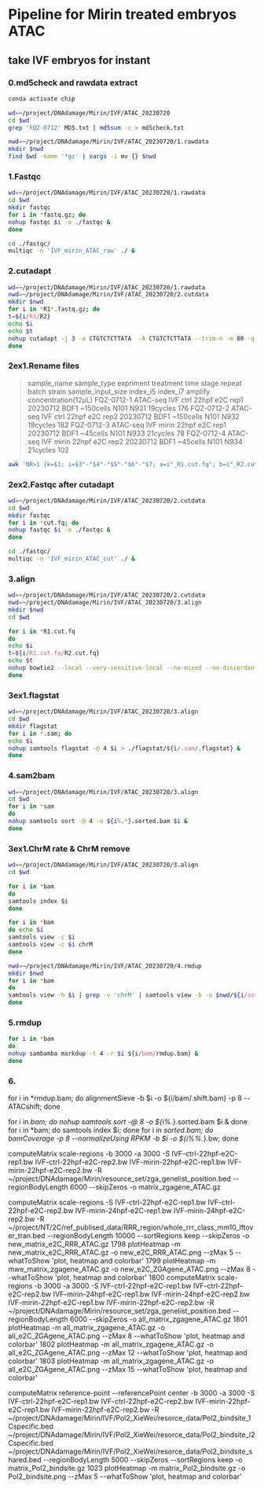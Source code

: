 # Pipeline for Mirin treated embryos ATAC

## take IVF embryos for instant

### 0.md5check and rawdata extract

```sh
conda activate chip

wd=~/project/DNAdamage/Mirin/IVF/ATAC_20230720
cd $wd
grep 'FQZ-0712' MD5.txt | md5sum -c > md5check.txt

nwd=~/project/DNAdamage/Mirin/IVF/ATAC_20230720/1.rawdata
mkdir $nwd
find $wd -name '*gz' | xargs -i mv {} $nwd
```

### 1.Fastqc

```sh
wd=~/project/DNAdamage/Mirin/IVF/ATAC_20230720/1.rawdata
cd $wd
mkdir fastqc
for i in *fastq.gz; do
nohup fastqc $i -o ./fastqc &
done

cd ./fastqc/
multiqc -n 'IVF_mirin_ATAC_raw' ./ &
```

### 2.cutadapt

```sh
wd=~/project/DNAdamage/Mirin/IVF/ATAC_20230720/1.rawdata
nwd=~/project/DNAdamage/Mirin/IVF/ATAC_20230720/2.cutdata
mkdir $nwd
for i in *R1*.fastq.gz; do
t=${i/R1/R2}
echo $i
echo $t
nohup cutadapt -j 3 -a CTGTCTCTTATA  -A CTGTCTCTTATA --trim-n -m 80 -q 20,20 -o $nwd/${i%_S*}_R1.cut.fq -p $nwd/${t%_S*}_R2.cut.fq $i $t > $nwd/${i%%_*}.cut.log &
done
```

### 2ex1.Rename files

> sample_name   sample_type expriment   treatment   time    stage   repeat  batch   strain  sample_input_size   index_i5    index_i7    amplify    concentration(12μL)
> FQZ-0712-1    ATAC-seq    IVF    ctrl    22hpf    e2C    rep1    20230712    BDF1    ~150cells    N101    N931    19cycles    176
> FQZ-0712-2    ATAC-seq    IVF    ctrl    22hpf    e2C    rep2    20230712    BDF1    ~150cells    N101    N932    19cycles    182
> FQZ-0712-3    ATAC-seq    IVF    mirin    22hpf    e2C    rep1    20230712    BDF1    ~45cells    N101    N933    21cycles    78
> FQZ-0712-4    ATAC-seq    IVF    mirin    22hpf    e2C    rep2    20230712    BDF1    ~45cells    N101    N934    21cycles    102

```sh
awk 'NR>1 {k=$1; i=$3"-"$4"-"$5"-"$6"-"$7; a=i"_R1.cut.fq"; b=i"_R2.cut.fq"; c=k"_R1.cut.fq"; d=k"_R2.cut.fq"; print c,a; print d,b }' ../1.rawdata/sampleinfo.txt | xargs -n2 mv
```

### 2ex2.Fastqc after cutadapt

```sh
wd=~/project/DNAdamage/Mirin/IVF/ATAC_20230720/2.cutdata
cd $wd
mkdir fastqc
for i in *cut.fq; do
nohup fastqc $i -o ./fastqc &
done

cd ./fastqc/
multiqc -n 'IVF_mirin_ATAC_cut' ./ &
```

### 3.align

```sh
wd=~/project/DNAdamage/Mirin/IVF/ATAC_20230720/2.cutdata
nwd=~/project/DNAdamage/Mirin/IVF/ATAC_20230720/3.align
mkdir $nwd
cd $wd

for i in *R1.cut.fq
do
echo $i
t=${i/R1.cut.fq/R2.cut.fq}
echo $t
nohup bowtie2 --local --very-sensitive-local --no-mixed --no-discordant --no-unal -p 8 -X 1000 -x ~/ref/bowtie_index/mm10 -1 $i -2 $t -S $nwd/${i%%_*}.sam > $nwd/${i%%_*}.log &
done
```

### 3ex1.flagstat

```sh
wd=~/project/DNAdamage/Mirin/IVF/ATAC_20230720/3.align
cd $wd
mkdir flagstat
for i in *.sam; do
echo $i
nohup samtools flagstat -@ 4 $i > ./flagstat/${i/.sam/.flagstat} &
done
```

### 4.sam2bam

```sh
wd=~/project/DNAdamage/Mirin/IVF/ATAC_20230720/3.align
cd $wd
for i in *sam
do
nohup samtools sort -@ 4 -o ${i%.*}.sorted.bam $i &
done
```

### 3ex1.ChrM rate & ChrM remove

```sh
wd=~/project/DNAdamage/Mirin/IVF/ATAC_20230720/3.align
cd $wd

for i in *bam
do 
samtools index $i
done

for i in *bam
do echo $i
samtools view -c $i
samtools view -c $i chrM
done

nwd=~/project/DNAdamage/Mirin/IVF/ATAC_20230720/4.rmdup
mkdir $nwd
for i in *bam
do
samtools view -h $i | grep -v 'chrM' | samtools view -b -o $nwd/${i/sorted.bam/chrM-rm.bam}
done
```

### 5.rmdup

```sh
for i in *bam
do 
nohup sambamba markdup -t 4 -r $i ${i/bam/rmdup.bam} &
done
```

### 6.
for i in *rmdup.bam; do alignmentSieve -b $i -o ${i/bam/.shift.bam} -p 8 --ATACshift; done

for i in *bam; do nohup samtools sort -@ 8 -o ${i%.*}.sorted.bam $i & done
for i in *bam; do samtools index $i; done
for i in *sorted.bam; do bamCoverage -p 8 --normalizeUsing RPKM -b $i -o ${i%%.*}.bw; done

computeMatrix scale-regions -b 3000 -a 3000 -S IVF-ctrl-22hpf-e2C-rep1.bw IVF-ctrl-22hpf-e2C-rep2.bw IVF-mirin-22hpf-e2C-rep1.bw IVF-mirin-22hpf-e2C-rep2.bw -R ~/project/DNAdamage/Mirin/resource_set/zga_genelist_position.bed --regionBodyLength 6000 --skipZeros -o matrix_zgagene_ATAC.gz

computeMatrix scale-regions -S IVF-ctrl-22hpf-e2C-rep1.bw IVF-ctrl-22hpf-e2C-rep2.bw IVF-mirin-24hpf-e2C-rep1.bw IVF-mirin-24hpf-e2C-rep2.bw -R ~/project/NT/2C/ref_publised_data/RRR_region/whole_rrr_class_mm10_lftover_tran.bed --regionBodyLength 10000 --sortRegions keep --skipZeros -o new_matrix_e2C_RRR_ATAC.gz
 1798  plotHeatmap -m new_matrix_e2C_RRR_ATAC.gz -o new_e2C_RRR_ATAC.png --zMax 5 --whatToShow 'plot, heatmap and colorbar'
 1799  plotHeatmap -m mwe_matrix_zgagene_ATAC.gz -o new_e2C_ZGAgene_ATAC.png --zMax 8 --whatToShow 'plot, heatmap and colorbar'
 1800  computeMatrix scale-regions -b 3000 -a 3000 -S IVF-ctrl-22hpf-e2C-rep1.bw IVF-ctrl-22hpf-e2C-rep2.bw IVF-mirin-24hpf-e2C-rep1.bw IVF-mirin-24hpf-e2C-rep2.bw IVF-mirin-22hpf-e2C-rep1.bw IVF-mirin-22hpf-e2C-rep2.bw -R ~/project/DNAdamage/Mirin/resource_set/zga_genelist_position.bed --regionBodyLength 6000 --skipZeros -o all_matrix_zgagene_ATAC.gz
 1801  plotHeatmap -m all_matrix_zgagene_ATAC.gz -o all_e2C_ZGAgene_ATAC.png --zMax 8 --whatToShow 'plot, heatmap and colorbar'
 1802  plotHeatmap -m all_matrix_zgagene_ATAC.gz -o all_e2C_ZGAgene_ATAC.png --zMax 12 --whatToShow 'plot, heatmap and colorbar'
 1803  plotHeatmap -m all_matrix_zgagene_ATAC.gz -o all_e2C_ZGAgene_ATAC.png --zMax 15 --whatToShow 'plot, heatmap and colorbar'

 computeMatrix reference-point --referencePoint center -b 3000 -a 3000 -S IVF-ctrl-22hpf-e2C-rep1.bw IVF-ctrl-22hpf-e2C-rep2.bw IVF-mirin-22hpf-e2C-rep1.bw IVF-mirin-22hpf-e2C-rep2.bw -R ~/project/DNAdamage/Mirin/IVF/Pol2_XieWei/resorce_data/Pol2_bindsite_1Cspecific.bed ~/project/DNAdamage/Mirin/IVF/Pol2_XieWei/resorce_data/Pol2_bindsite_l2Cspecific.bed ~/project/DNAdamage/Mirin/IVF/Pol2_XieWei/resorce_data/Pol2_bindsite_shared.bed --regionBodyLength 5000 --skipZeros --sortRegions keep -o matrix_Pol2_bindsite.gz
 1023  plotHeatmap -m matrix_Pol2_bindsite.gz -o Pol2_bindsite.png --zMax 5 --whatToShow 'plot, heatmap and colorbar'
